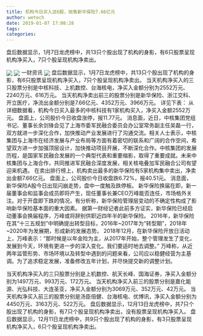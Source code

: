 ```yaml
---
title: 机构今日买入这6股，抛售新华保险7.66亿元
author: wetech
date: 2019-01-07 17:08:28
tags: 
categories: 
---
```

盘后数据显示，1月7日龙虎榜中，共13只个股出现了机构的身影，有6只股票呈现机构净买入，7只个股呈现机构净卖出。
<!-- more -->
<img align="center" border="0" src="https://imgcdn.yicai.com/uppics/images/2019/01/c36394b1fefb7d60b18d1bfa7f53205e.jpg" />
<img align="center" border="0" src="https://imgcdn.yicai.com/uppics/images/2019/01/bb493af6b72ba63054775045413a4cfc.jpg" />
一财资讯
<img align="center" border="0" src="https://imgcdn.yicai.com/uppics/images/2019/01/079c027c7dabb992d739c5ead0e3de6f.jpg" />
盘后数据显示，1月7日龙虎榜中，共13只个股出现了机构的身影，有6只股票呈现机构净买入，7只个股呈现机构净卖出。
当天机构净买入的三只股票分别是中核科技、上机数控、台海核电，净买入金额分别为2552万元、2240万元、616万元。
当天机构净卖出前三的股票分别是新华保险、浙江交科、开立医疗，净流出金额分别是7.66亿元、4352万元、3966万元。
详见下表：
从详细数据看，机构今日买入最多的中核科技有1家机构买入，净买入金额2552万元。
盘面上，公司股价今日收盘涨停，报11.77元。
消息面，近日，中核集团党组书记、董事长余剑锋会见了上海市委军民融合委员会办公室常务副主任吴磊一行，双方就进一步深化合作，加快推动产业发展进行了沟通交流。相关人士表示，中核集团与上海市在经济发展与产业布局等方面有着密切的联系和广阔的合作空间，希望双方进一步加强顶层设计，加快推动项目开展，不断深化合作。中核集团的发展历程，是国家军民融合发展的一个典型代表和重要缩影，取得了重要成就。未来中核集团与上海合作，共同推进军民融合深度发展，相关核电叠加军民融合公司有望迎来机遇。
在卖出排行榜上，机构卖出最多的新华保险有5家机构集中卖出，净卖出金额7.66亿元。
盘面上，公司股价今日收盘跌6.72%，报40.51元。
消息面，新华保险A股今日出现闪崩走势，盘中一度触及跌停板。
新华保险换届在即，新一届董事会和监事会成员即将产生，现任董事长兼CEO万峰能否连任，市场格外关注。对于开盘即下跌的情况，有分析称，新华保险管理层变动的不确定性构成了影响新华保险基本面的重大因素。
据第一财经记者此前多方证实，新华保险已经启动董事会换届程序，万峰或将辞别供职近四年半的新华保险。
2016年，新华保险在其“十三五规划”中明确提出转型目标，2016年~2017年为“转型期”，2018年~2020年为发展期，形成新的发展态势。
2018年12月，在新华保险开放日活动上，万峰表示：“那时候是以年金险为主，从2017年开始，整个管理发生了变化，发展到今天，环境有更进一步的深入变化。我们要适时地去调整。”
万峰称，从近两年监管形势、市场环境以及转型中遇到的问题来看，公司应以稳健经营为主基调。为了追求稳定发展，准备修改五年计划，并尽快提交新的调整计划。
 
 
当天机构净买入的三只股票分别是上机数控、航天长峰、国海证券，净买入金额分别为1497万元、993万元、172万元。
当天机构净买入前三的股票分别是嘉化能源、光弘科技、大连圣亚，净买入金额分别为3069万元、352万元、42万元。
当天机构净买入前三的股票分别是汤臣倍健、台海核电、优博讯，净买入金额分别为4450万元、3163万元、522万元。
盘后数据显示，12月13日龙虎榜中，共7只个股出现了机构的身影，有7只个股呈现机构净卖出，没有股票呈现机构净买入。
盘后数据显示，12月11日龙虎榜中，共9只个股出现了机构的身影，有3只股票呈现机构净买入，6只个股呈现机构净卖出。
